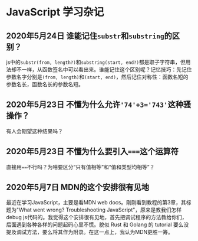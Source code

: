 # JavaScript 学习杂记

## 2020年5月24日 谁能记住`substr`和`substring`的区别？

js中的`substr(from, length?)`和`substring(start, end?)`都是取子字符串，但用法却不一样，从函数签名中可以看出来。谁能记住这个区别呢？记忆技巧：先记住参数名字分别是`(from, length)`和`(start, end)`，然后记住对称性：函数名短的参数名长，函数名长的参数名短。

## 2020年5月23日 不懂为什么允许`'74'+3='743'`这种骚操作？

有人会期望这种结果吗？

## 2020年5月23日 不懂为什么要引入`===`这个运算符

直接用`==`不行吗？为啥要区分“只有值相等”和“值和类型均相等”？

## 2020年5月7日 MDN的这个安排很有见地

最近在学习JavaScript，主要是看MDN web docs。刚刚看到教程的第3章，其标题为"What went wrong? Troubleshooting JavaScript"，原来是教我们怎样debug js代码的。我觉得这个安排很有见地，首先把调试程序的方法教给你们，后面遇到各种各样的问题起码心里不慌。貌似 Rust 和 Golang 的 tutorial 要么没提及调试方法，要么将其作为附录。在这一点上，我认为MDN更胜一筹。

